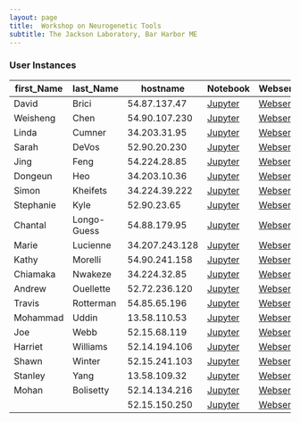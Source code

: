 ```yaml
---
layout: page
title:  Workshop on Neurogenetic Tools
subtitle: The Jackson Laboratory, Bar Harbor ME
---
```


### User Instances

| first_Name | last_Name   | hostname       | Notebook                              | Webserver                          |
|------------|-------------|----------------|---------------------------------------|------------------------------------|
| David      | Brici       | 54.87.137.47   | [Jupyter](http://54.87.137.47:8888)   | [Webserver](http://54.87.137.47)   |
| Weisheng   | Chen        | 54.90.107.230  | [Jupyter](http://54.90.107.230:8888)  | [Webserver](http://54.90.107.230)  |
| Linda      | Cumner      | 34.203.31.95   | [Jupyter](http://34.203.31.95:8888)   | [Webserver](http://34.203.31.95)   |
| Sarah      | DeVos       | 52.90.20.230   | [Jupyter](http://52.90.20.230:8888)   | [Webserver](http://52.90.20.230)   |
| Jing       | Feng        | 54.224.28.85   | [Jupyter](http://54.224.28.85:8888)   | [Webserver](http://54.224.28.85)   |
| Dongeun    | Heo         | 34.203.10.36   | [Jupyter](http://34.203.10.36:8888)   | [Webserver](http://34.203.10.36)   |
| Simon      | Kheifets    | 34.224.39.222  | [Jupyter](http://34.224.39.222:8888)  | [Webserver](http://34.224.39.222)  |
| Stephanie  | Kyle        | 52.90.23.65    | [Jupyter](http://52.90.23.65:8888)    | [Webserver](http://52.90.23.65)    |
| Chantal    | Longo-Guess | 54.88.179.95   | [Jupyter](http://54.88.179.95:8888)   | [Webserver](http://54.88.179.95)   |
| Marie      | Lucienne    | 34.207.243.128 | [Jupyter](http://34.207.243.128:8888) | [Webserver](http://34.207.243.128) |
| Kathy      | Morelli     | 54.90.241.158  | [Jupyter](http://54.90.241.158:8888)  | [Webserver](http://54.90.241.158)  |
| Chiamaka   | Nwakeze     | 34.224.32.85   | [Jupyter](http://34.224.32.85:8888)   | [Webserver](http://34.224.32.85)   |
| Andrew     | Ouellette   | 52.72.236.120  | [Jupyter](http://52.72.236.120:8888)  | [Webserver](http://52.72.236.120)  |
| Travis     | Rotterman   | 54.85.65.196   | [Jupyter](http://54.85.65.196:8888)   | [Webserver](http://54.85.65.196)   |
| Mohammad   | Uddin       | 13.58.110.53   | [Jupyter](http://13.58.110.53:8888)   | [Webserver](http://13.58.110.53)   |
| Joe        | Webb        | 52.15.68.119   | [Jupyter](http://52.15.68.119:8888)   | [Webserver](http://52.15.68.119)   |
| Harriet    | Williams    | 52.14.194.106  | [Jupyter](http://52.14.194.106:8888)  | [Webserver](http://52.14.194.106)  |
| Shawn      | Winter      | 52.15.241.103  | [Jupyter](http://52.15.241.103:8888)  | [Webserver](http://52.15.241.103)  |
| Stanley    | Yang        | 13.58.109.32   | [Jupyter](http://13.58.109.32:8888)   | [Webserver](http://13.58.109.32)   |
| Mohan      | Bolisetty   | 52.14.134.216  | [Jupyter](http://52.14.134.216:8888)  | [Webserver](http://52.14.134.216)  |
|            |             | 52.15.150.250  | [Jupyter](http://52.15.150.250:8888)  | [Webserver](http://52.15.150.250)  |
